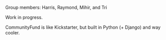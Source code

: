 Group members: Harris, Raymond, Mihir, and Tri

Work in progress. 

CommunityFund is like Kickstarter, but built in Python (+ Django) and way cooler. 
